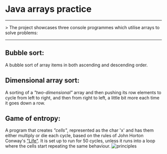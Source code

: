 
# Java arrays practice
<hr>
> The project showcases three console programmes which utilise arrays to solve problems: 
<hr>

## Bubble sort: 
A bubble sort of array items in both ascending and descending order. 


## Dimensional array sort:
A sorting of a _"two-dimensional"_ array and then pushing its row elements to cycle from left to right, and then from right to left, a little bit more each time it goes down a row. 

## Game of entropy: 
A program that creates _"cells"_, represented as the char 'x' and has them either multiply or die each cycle, based on the rules of John Horton Conway's ["Life"](https://en.wikipedia.org/wiki/Conway%27s_Game_of_Life#Rules "Link to the rules on Wikipedia"). It is set up to run for 50 cycles, unless it runs into a loop where the cells start repeating the same behaviour. 
![principles](https://redcatlabs.com/2014-10-14_Reverse-GoL/img/2d_life_rules-736575_500x500.gif) 